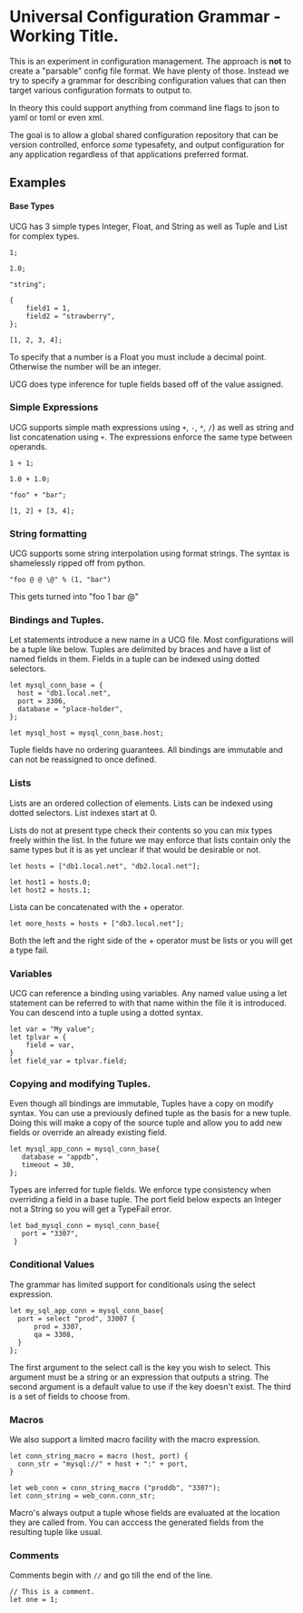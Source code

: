 # Universal Configuration Grammar - Working Title.

This is an experiment in configuration management. The approach is **not**
to create a "parsable" config file format.  We have plenty of
those. Instead we try to specify a grammar for describing
configuration values that can then target various configuration
formats to output to.

In theory this could support anything from command line flags to json
to yaml or toml or even xml.

The goal is to allow a global shared configuration repository that can
be version controlled, enforce _some_ typesafety, and output
configuration for any application regardless of that applications
preferred format.

## Examples

#### Base Types

UCG has 3 simple types Integer, Float, and String as well as Tuple and List for complex
types.

    1;
    
    1.0;
    
    "string";
    
    {
        field1 = 1,
        field2 = "strawberry",
    };

    [1, 2, 3, 4];

To specify that a number is a Float you must include a decimal point. Otherwise
the number will be an integer.

UCG does type inference for tuple fields based
off of the value assigned.

### Simple Expressions

UCG supports simple math expressions using `+`, `-`, `*`, `/`) as well as string
and list concatenation using `+`. The expressions enforce the same type between operands.

    1 + 1;
    
    1.0 + 1.0;
    
    "foo" + "bar";
    
    [1, 2] + [3, 4];

### String formatting

UCG supports some string interpolation using format strings. The syntax is
shamelessly ripped off from python.

    "foo @ @ \@" % (1, "bar")

This gets turned into "foo 1 bar @"

### Bindings and Tuples.

Let statements introduce a new name in a UCG file. Most configurations
will be a tuple like below. Tuples are delimited by braces and have a list
of named fields in them. Fields in a tuple can be indexed using dotted selectors.

    let mysql_conn_base = {
      host = "db1.local.net",
      port = 3306,
      database = "place-holder",
    };

    let mysql_host = mysql_conn_base.host;

Tuple fields have no ordering guarantees. All bindings are immutable and
can not be reassigned to once defined.

### Lists

Lists are an ordered collection of elements. Lists can be indexed using dotted selectors. List indexes start at 0.

Lists do not at present type check their contents so you can mix types freely within the list. In the future we may enforce that lists contain only the same types but it
is as yet unclear if that would be desirable or not.

    let hosts = ["db1.local.net", "db2.local.net"];

    let host1 = hosts.0;
    let host2 = hosts.1;

Lista can be concatenated with the + operator.

    let more_hosts = hosts + ["db3.local.net"];

Both the left and the right side of the + operator must be lists or you will get a type fail.

### Variables

UCG can reference a binding using variables. Any named value using
a let statement can be referred to with that name within the file it
is introduced. You can descend into a tuple using a dotted syntax.

    let var = "My value";
    let tplvar = {
        field = var,
    }
    let field_var = tplvar.field;

### Copying and modifying Tuples.

Even though all bindings are immutable, Tuples have a copy on modify syntax.
You can use a previously defined tuple as the basis for a new tuple. Doing this
will make a copy of the source tuple and allow you to add new fields
or override an already existing field.

    let mysql_app_conn = mysql_conn_base{
       database = "appdb",
       timeout = 30,
    };

Types are inferred for tuple fields. We enforce type consistency when
overriding a field in a base tuple. The port field below expects an
Integer not a String so you will get a TypeFail error.


    let bad_mysql_conn = mysql_conn_base{
       port = "3307",
     }

### Conditional Values

The grammar has limited support for conditionals using the select expression.

    let my_sql_app_conn = mysql_conn_base{
      port = select "prod", 33007 {
          prod = 3307,
          qa = 3308,
      }
    };

The first argument to the select call is the key you wish to
select. This argument must be a string or an expression that outputs a
string. The second argument is a default value to use if the key
doesn't exist. The third is a set of fields to choose from.

### Macros

We also support a limited macro facility with the macro expression.

    let conn_string_macro = macro (host, port) {
      conn_str = "mysql://" + host + ":" + port,
    }
    
    let web_conn = conn_string_macro ("proddb", "3307");
    let conn_string = web_conn.conn_str;

Macro's always output a tuple whose fields are evaluated at the location they
are called from. You can acccess the generated fields from the resulting tuple
like usual.

### Comments

Comments begin with `//` and go till the end of the line.

    // This is a comment.
    let one = 1;
